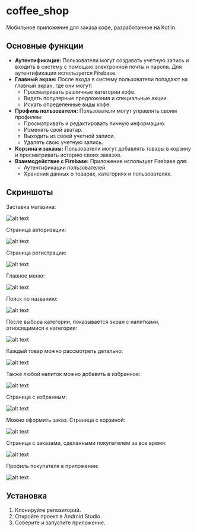 
# coffee_shop

Мобильное приложение для заказа кофе, разработанное на Kotlin.

## Основные функции

- **Аутентификация:** Пользователи могут создавать учетную запись и входить в систему с помощью электронной почты и пароля. Для аутентификации используется Firebase.
- **Главный экран:** После входа в систему пользователи попадают на главный экран, где они могут:
    - Просматривать различные категории кофе.
    - Видеть популярные предложения и специальные акции.
    - Искать определенные виды кофе.
- **Профиль пользователя:** Пользователи могут управлять своим профилем:
    - Просматривать и редактировать личную информацию.
    - Изменять свой аватар.
    - Выходить из своей учетной записи.
    - Удалять свою учетную запись.
- **Корзина и заказы:** Пользователи могут добавлять товары в корзину и просматривать историю своих заказов.
- **Взаимодействие с Firebase:** Приложение использует Firebase для:
    - Аутентификации пользователей.
    - Хранения данных о товарах, категориях и пользователях.

## Скриншоты

Заставка магазина:

![alt text](<screenshots/Снимок экрана 2025-09-24 163724.png>)

Страница авторизации:

![alt text](<screenshots/Снимок экрана 2025-09-24 163743.png>)

Страница регистрации:

![alt text](<screenshots/Снимок экрана 2025-09-24 163801.png>)

Главное меню:

![alt text](<screenshots/Снимок экрана 2025-09-24 163836.png>)

Поиск по названию:

![alt text](<screenshots/Снимок экрана 2025-09-25 110248.png>)

После выбора категории, показывается экран с напитками, относящимися к категории:

![alt text](<screenshots/Снимок экрана 2025-09-24 163907.png>)

Каждый товар можно рассмотреть детально:

![alt text](<screenshots/Снимок экрана 2025-09-24 164011.png>)

Также любой напиток можно добавить в избранное:

![alt text](<screenshots/Снимок экрана 2025-09-24 164116.png>)

Страница с избранным:

![alt text](<screenshots/Снимок экрана 2025-09-24 164135.png>)

Можно оформить заказ. Страница с корзиной:

![alt text](<screenshots/Снимок экрана 2025-09-24 164152.png>)

Страница с заказами, сделанными покупателем за все время:

![alt text](<screenshots/Снимок экрана 2025-09-24 164218.png>)

Профиль покупателя в приложении:

![alt text](<screenshots/Снимок экрана 2025-09-24 164236.png>)


## Установка

1. Клонируйте репозиторий.
2. Откройте проект в Android Studio.
3. Соберите и запустите приложение.
